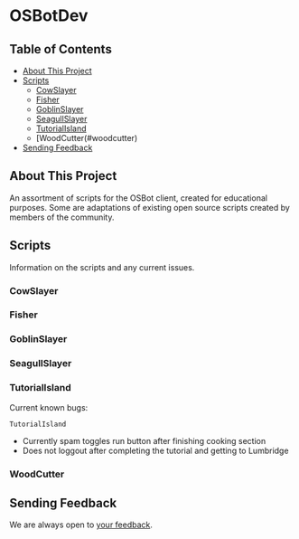# OSBotDev



## Table of Contents

- [About This Project](#about-this-project)
- [Scripts](#scripts)
  - [CowSlayer](#cowslayer)
  - [Fisher](#fisher)
  - [GoblinSlayer](#goblinslayer)
  - [SeagullSlayer](#seagullslayer)
  - [TutorialIsland](#tutorialisland)
  - [WoodCutter(#woodcutter)
- [Sending Feedback](#sending-feedback)

## About This Project

An assortment of scripts for the OSBot client, created for 
educational purposes. Some are adaptations of existing open source
scripts created by members of the community.

## Scripts

Information on the scripts and any current issues.

### CowSlayer
### Fisher
### GoblinSlayer
### SeagullSlayer
### TutorialIsland
Current known bugs:

`TutorialIsland` 
  * Currently spam toggles run button after finishing cooking section
  * Does not loggout after completing the tutorial and getting to Lumbridge
### WoodCutter



## Sending Feedback

We are always open to [your feedback](https://github.com/SaturdayAM/reactive-games/issues).